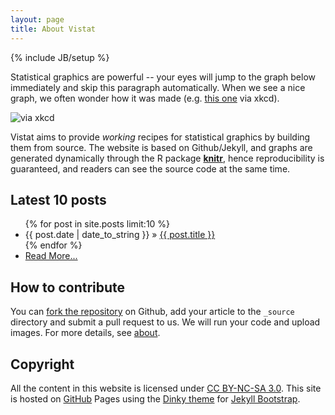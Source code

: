 ```yaml
---
layout: page
title: About Vistat
---
```

{% include JB/setup %}

Statistical graphics are powerful -- your eyes will jump to the graph below immediately and skip this paragraph automatically. When we see a nice graph, we often wonder how it was made (e.g. [this one](http://stackoverflow.com/q/12675147/559676) via xkcd).

![via xkcd](http://imgs.xkcd.com/comics/front_door.png)

Vistat aims to provide _working_ recipes for statistical graphics by building them from source. The website is based on Github/Jekyll, and graphs are generated dynamically through the R package [**knitr**](http://yihui.name/knitr), hence reproducibility is guaranteed, and readers can see the source code at the same time.

## Latest 10 posts

<ul class="posts">
  {% for post in site.posts limit:10 %}
    <li><span>{{ post.date | date_to_string }}</span> &raquo; <a href="{{ BASE_PATH }}{{ post.url }}">{{ post.title }}</a></li>
  {% endfor %}
  <li><a href="archive.html">Read More...</a></li>
</ul>

## How to contribute

You can [fork the repository](https://github.com/supstat/vistat) on Github, add your article to the `_source` directory and submit a pull request to us. We will run your code and upload images. For more details, see [about](about.html).

## Copyright

All the content in this website is licensed under [CC BY-NC-SA 3.0](http://creativecommons.org/licenses/by-nc-sa/3.0/). This site is hosted on [GitHub](https://github.com) Pages using the [Dinky theme](https://github.com/sodabrew/theme-dinky) for [Jekyll Bootstrap](http://jekyllbootstrap.com).
